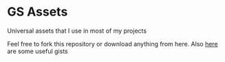 # GS Assets

Universal assets that I use in most of my projects

Feel free to fork this repository or download anything from here. Also [here](https://gist.github.com/tavoohoh/) are some useful gists
